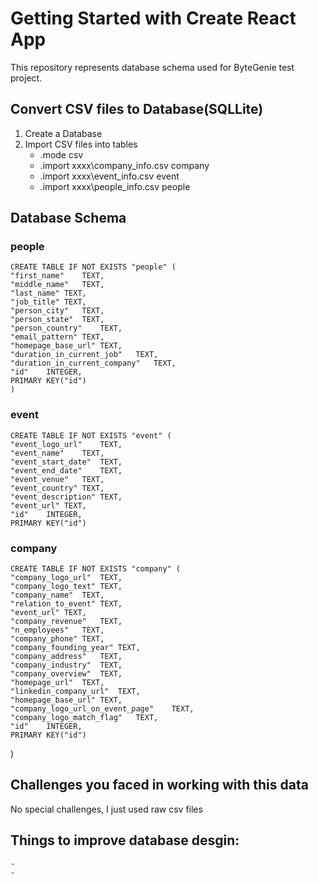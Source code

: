 # Getting Started with Create React App
This repository represents database schema used for ByteGenie test project.

## Convert CSV files to Database(SQLLite)
1. Create a Database
2. Import CSV files into tables
    - .mode csv
    - .import xxxx\company_info.csv company
    - .import xxxx\event_info.csv event
    - .import xxxx\people_info.csv people

## Database Schema
### people 
    CREATE TABLE IF NOT EXISTS "people" (
	"first_name"	TEXT,
	"middle_name"	TEXT,
	"last_name"	TEXT,
	"job_title"	TEXT,
	"person_city"	TEXT,
	"person_state"	TEXT,
	"person_country"	TEXT,
	"email_pattern"	TEXT,
	"homepage_base_url"	TEXT,
	"duration_in_current_job"	TEXT,
	"duration_in_current_company"	TEXT,
	"id"	INTEGER,
	PRIMARY KEY("id")
    )

### event
    CREATE TABLE IF NOT EXISTS "event" (
	"event_logo_url"	TEXT,
	"event_name"	TEXT,
	"event_start_date"	TEXT,
	"event_end_date"	TEXT,
	"event_venue"	TEXT,
	"event_country"	TEXT,
	"event_description"	TEXT,
	"event_url"	TEXT,
	"id"	INTEGER,
	PRIMARY KEY("id")

### company
    CREATE TABLE IF NOT EXISTS "company" (
	"company_logo_url"	TEXT,
	"company_logo_text"	TEXT,
	"company_name"	TEXT,
	"relation_to_event"	TEXT,
	"event_url"	TEXT,
	"company_revenue"	TEXT,
	"n_employees"	TEXT,
	"company_phone"	TEXT,
	"company_founding_year"	TEXT,
	"company_address"	TEXT,
	"company_industry"	TEXT,
	"company_overview"	TEXT,
	"homepage_url"	TEXT,
	"linkedin_company_url"	TEXT,
	"homepage_base_url"	TEXT,
	"company_logo_url_on_event_page"	TEXT,
	"company_logo_match_flag"	TEXT,
	"id"	INTEGER,
	PRIMARY KEY("id")
)

## Challenges you faced in working with this data
No special challenges, I just used raw csv files

## Things to improve database desgin:
    - 
    - 
